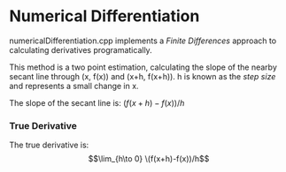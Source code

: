# Numerical Differentiation
numericalDifferentiation.cpp implements a *Finite Differences* approach to calculating derivatives programatically.

This method is a two point estimation, calculating the slope of the nearby secant line through (x, f(x)) and (x+h, f(x+h)).
h is known as the *step size* and represents a small change in x.

The slope of the secant line is: $(f(x+h)-f(x))/h$

### True Derivative
The true derivative is:<br>
$$\lim_{h\to 0} \(f(x+h)-f(x))/h$$
